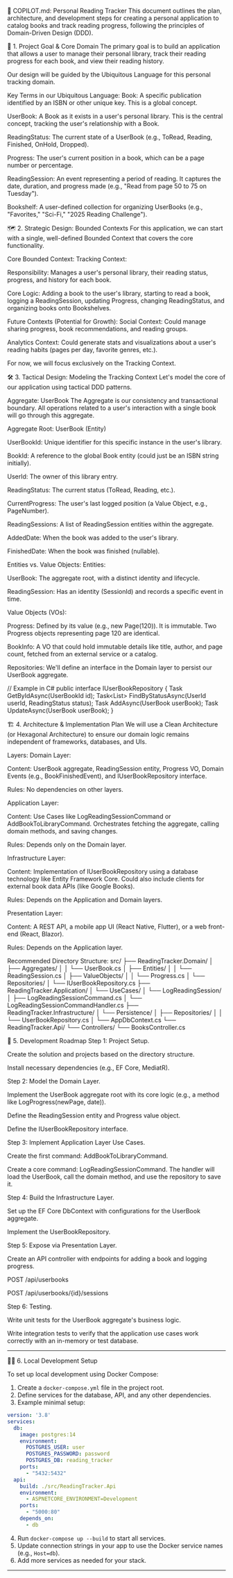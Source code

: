 🤖 COPILOT.md: Personal Reading Tracker
This document outlines the plan, architecture, and development steps for creating a personal application to catalog books and track reading progress, following the principles of Domain-Driven Design (DDD).

🎯 1. Project Goal & Core Domain
The primary goal is to build an application that allows a user to manage their personal library, track their reading progress for each book, and view their reading history.

Our design will be guided by the Ubiquitous Language for this personal tracking domain.

Key Terms in our Ubiquitous Language:
Book: A specific publication identified by an ISBN or other unique key. This is a global concept.

UserBook: A Book as it exists in a user's personal library. This is the central concept, tracking the user's relationship with a Book.

ReadingStatus: The current state of a UserBook (e.g., ToRead, Reading, Finished, OnHold, Dropped).

Progress: The user's current position in a book, which can be a page number or percentage.

ReadingSession: An event representing a period of reading. It captures the date, duration, and progress made (e.g., "Read from page 50 to 75 on Tuesday").

Bookshelf: A user-defined collection for organizing UserBooks (e.g., "Favorites," "Sci-Fi," "2025 Reading Challenge").

🗺️ 2. Strategic Design: Bounded Contexts
For this application, we can start with a single, well-defined Bounded Context that covers the core functionality.

Core Bounded Context:
Tracking Context:

Responsibility: Manages a user's personal library, their reading status, progress, and history for each book.

Core Logic: Adding a book to the user's library, starting to read a book, logging a ReadingSession, updating Progress, changing ReadingStatus, and organizing books onto Bookshelves.

Future Contexts (Potential for Growth):
Social Context: Could manage sharing progress, book recommendations, and reading groups.

Analytics Context: Could generate stats and visualizations about a user's reading habits (pages per day, favorite genres, etc.).

For now, we will focus exclusively on the Tracking Context.

🛠️ 3. Tactical Design: Modeling the Tracking Context
Let's model the core of our application using tactical DDD patterns.

Aggregate: UserBook
The Aggregate is our consistency and transactional boundary. All operations related to a user's interaction with a single book will go through this aggregate.

Aggregate Root: UserBook (Entity)

UserBookId: Unique identifier for this specific instance in the user's library.

BookId: A reference to the global Book entity (could just be an ISBN string initially).

UserId: The owner of this library entry.

ReadingStatus: The current status (ToRead, Reading, etc.).

CurrentProgress: The user's last logged position (a Value Object, e.g., PageNumber).

ReadingSessions: A list of ReadingSession entities within the aggregate.

AddedDate: When the book was added to the user's library.

FinishedDate: When the book was finished (nullable).

Entities vs. Value Objects:
Entities:

UserBook: The aggregate root, with a distinct identity and lifecycle.

ReadingSession: Has an identity (SessionId) and records a specific event in time.

Value Objects (VOs):

Progress: Defined by its value (e.g., new Page(120)). It is immutable. Two Progress objects representing page 120 are identical.

BookInfo: A VO that could hold immutable details like title, author, and page count, fetched from an external service or a catalog.

Repositories:
We'll define an interface in the Domain layer to persist our UserBook aggregate.

// Example in C#
public interface IUserBookRepository
{
    Task<UserBook> GetByIdAsync(UserBookId id);
    Task<List<UserBook>> FindByStatusAsync(UserId userId, ReadingStatus status);
    Task AddAsync(UserBook userBook);
    Task UpdateAsync(UserBook userBook);
}

🏗️ 4. Architecture & Implementation Plan
We will use a Clean Architecture (or Hexagonal Architecture) to ensure our domain logic remains independent of frameworks, databases, and UIs.

Layers:
Domain Layer:

Content: UserBook aggregate, ReadingSession entity, Progress VO, Domain Events (e.g., BookFinishedEvent), and IUserBookRepository interface.

Rules: No dependencies on other layers.

Application Layer:

Content: Use Cases like LogReadingSessionCommand or AddBookToLibraryCommand. Orchestrates fetching the aggregate, calling domain methods, and saving changes.

Rules: Depends only on the Domain layer.

Infrastructure Layer:

Content: Implementation of IUserBookRepository using a database technology like Entity Framework Core. Could also include clients for external book data APIs (like Google Books).

Rules: Depends on the Application and Domain layers.

Presentation Layer:

Content: A REST API, a mobile app UI (React Native, Flutter), or a web front-end (React, Blazor).

Rules: Depends on the Application layer.

Recommended Directory Structure:
src/
├── ReadingTracker.Domain/
│   ├── Aggregates/
│   │   └── UserBook.cs
│   ├── Entities/
│   │   └── ReadingSession.cs
│   ├── ValueObjects/
│   │   └── Progress.cs
│   └── Repositories/
│       └── IUserBookRepository.cs
├── ReadingTracker.Application/
│   └── UseCases/
│       └── LogReadingSession/
│           ├── LogReadingSessionCommand.cs
│           └── LogReadingSessionCommandHandler.cs
├── ReadingTracker.Infrastructure/
│   └── Persistence/
│       ├── Repositories/
│       │   └── UserBookRepository.cs
│       └── AppDbContext.cs
└── ReadingTracker.Api/
    └── Controllers/
        └── BooksController.cs

🚀 5. Development Roadmap
Step 1: Project Setup.

Create the solution and projects based on the directory structure.

Install necessary dependencies (e.g., EF Core, MediatR).

Step 2: Model the Domain Layer.

Implement the UserBook aggregate root with its core logic (e.g., a method like LogProgress(newPage, date)).

Define the ReadingSession entity and Progress value object.

Define the IUserBookRepository interface.

Step 3: Implement Application Layer Use Cases.

Create the first command: AddBookToLibraryCommand.

Create a core command: LogReadingSessionCommand. The handler will load the UserBook, call the domain method, and use the repository to save it.

Step 4: Build the Infrastructure Layer.

Set up the EF Core DbContext with configurations for the UserBook aggregate.

Implement the UserBookRepository.

Step 5: Expose via Presentation Layer.

Create an API controller with endpoints for adding a book and logging progress.

POST /api/userbooks

POST /api/userbooks/{id}/sessions

Step 6: Testing.

Write unit tests for the UserBook aggregate's business logic.

Write integration tests to verify that the application use cases work correctly with an in-memory or test database.

---

🧑‍💻 6. Local Development Setup

To set up local development using Docker Compose:

1. Create a `docker-compose.yml` file in the project root.
2. Define services for the database, API, and any other dependencies.
3. Example minimal setup:

```yaml
version: '3.8'
services:
  db:
    image: postgres:14
    environment:
      POSTGRES_USER: user
      POSTGRES_PASSWORD: password
      POSTGRES_DB: reading_tracker
    ports:
      - "5432:5432"
  api:
    build: ./src/ReadingTracker.Api
    environment:
      - ASPNETCORE_ENVIRONMENT=Development
    ports:
      - "5000:80"
    depends_on:
      - db
```

4. Run `docker-compose up --build` to start all services.
5. Update connection strings in your app to use the Docker service names (e.g., `Host=db`).
6. Add more services as needed for your stack.

---